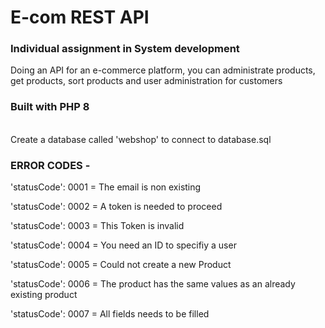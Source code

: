 # E-com REST API


<h3>Individual assignment in System development </h3>
Doing an API for an e-commerce platform, you can administrate products, get products, sort products and user administration for customers
<br />
<h3> Built with PHP 8 </h3> <br />
Create a database called 'webshop' to connect to database.sql 


<h3> ERROR CODES - <br /> </h3>

'statusCode': 0001 = The email is non existing

'statusCode': 0002 = A token is needed to proceed 

'statusCode': 0003 = This Token is invalid

'statusCode': 0004 = You need an ID to specifiy a user

'statusCode': 0005 = Could not create a new Product

'statusCode': 0006 = The product has the same values as an already existing product

'statusCode': 0007 = All fields needs to be filled